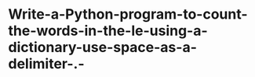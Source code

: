 # Write-a-Python-program-to-count-the-words-in-the-le-using-a-dictionary-use-space-as-a-delimiter-.-
